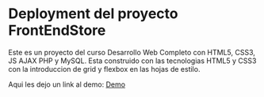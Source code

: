 # Deployment del proyecto FrontEndStore
Este es un proyecto del curso Desarrollo Web Completo con HTML5, CSS3, JS AJAX PHP y MySQL. Esta construido con las tecnologias HTML5 y CSS3 con la introduccion de grid y flexbox en las hojas de estilo.

Aqui les dejo un link al demo: [Demo](https://monumental-smakager-d4c53f.netlify.app)

